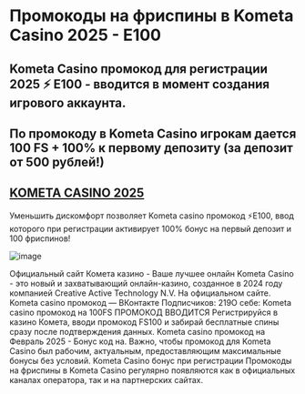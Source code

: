 # Промокоды на фриспины в Kometa Casino 2025 - E100


## Kometa Casino промокод для регистрации 2025 ⚡️ E100 - вводится в момент создания игрового аккаунта. 
## По промокоду в Kometa Casino игрокам дается 100 FS + 100% к первому депозиту (за депозит от 500 рублей!)

## [KOMETA CASINO 2025](https://linkcasino.ru/kometa_e100)

Уменьшить дискомфорт позволяет Kometa casino промокод ⚡️E100, ввод которого при регистрации активирует 100% бонус на первый депозит и 100 фриспинов!

![image](https://github.com/user-attachments/assets/8a524db6-0ea3-4db4-bd2a-de1bf3b61a8e)


Официальный сайт Комета казино - Ваше лучшее онлайн Kometa Casino - это новый и захватывающий онлайн-казино, созданное в 2024 году компанией Creative Active Technology N.V. На официальном сайте. Kometa casino промокод — ВКонтакте Подписчиков: 219О себе: Kometa casino промокод на 100FS ПРОМОКОД ВВОДИТСЯ Регистрируйся в казино Комета, вводи промокод FS100 и забирай бесплатные спины сразу после подтверждения данных.
Kometa casino промокод на Февраль 2025 - Бонус код на. Важно, чтобы промокод для Kometa Casino был рабочим, актуальным, предоставляющим максимальные бонусы без условий.
Kometa Casino бонус при регистрации Промокоды на фриспины в Kometa Casino регулярно появляются как в официальных каналах оператора, так и на партнерских сайтах.
